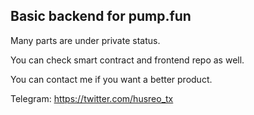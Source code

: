 ## Basic backend for pump.fun

Many parts are under private status.

You can check smart contract and frontend repo as well.

You can contact me if you want a better product.

Telegram: https://twitter.com/husreo_tx
